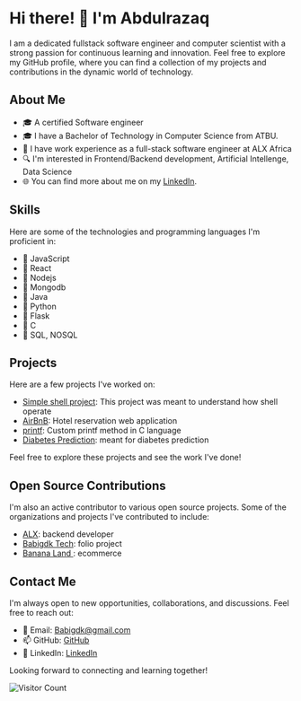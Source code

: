 # Hi there! 👋 I'm Abdulrazaq

I am a dedicated fullstack software engineer and computer scientist with a strong passion for continuous learning and innovation. Feel free to explore my GitHub profile, where you can find a collection of my projects and contributions in the dynamic world of technology.

## About Me

- 🎓 A certified Software engineer
- 🎓 I have a Bachelor of Technology in Computer Science from ATBU.
- 💼 I have work experience as a full-stack software engineer at ALX Africa
- 🔍 I'm interested in Frontend/Backend development, Artificial Intellenge, Data Science
- 🌐 You can find more about me on my [LinkedIn](https://www.linkedin.com/in/abdulrazaq-babi-778960183).

## Skills

Here are some of the technologies and programming languages I'm proficient in:

- 🔧 JavaScript
- 🔧 React
- 🔧 Nodejs
- 🔧 Mongodb
- 🔧 Java
- 🔧 Python
- 🔧 Flask
- 🔧 C
- 🔧 SQL, NOSQL

## Projects

Here are a few projects I've worked on:

- [Simple shell project](https://github.com/Babigdk/simple_shell): This project was meant to understand how shell operate
- [AirBnB](https://github.com/Babigdk/AirBnB_clone): Hotel reservation web application
- [printf](https://github.com/Babigdk/printf): Custom printf method in C language
- [Diabetes Prediction](https://github.com/Babigdk/diabetesprediction): meant for diabetes prediction

Feel free to explore these projects and see the work I've done!

## Open Source Contributions

I'm also an active contributor to various open source projects. Some of the organizations and projects I've contributed to include:

- [ALX](www.alxafrica.com): backend developer
- [Babigdk Tech](https://Babigdk.github.io): folio project
- [Banana Land ](https://github.com/Babigdk/banana-land): ecommerce

## Contact Me

I'm always open to new opportunities, collaborations, and discussions. Feel free to reach out:

- 📧 Email: Babigdk@gmail.com
- 📫 GitHub: [GitHub](https://github.com/Babigdk)
- 💬 LinkedIn: [LinkedIn](https://www.linkedin.com/in/abdulrazaq-babi-778960183)

Looking forward to connecting and learning together!

![Visitor Count](https://profile-counter.glitch.me/Babigdk/count.svg)
